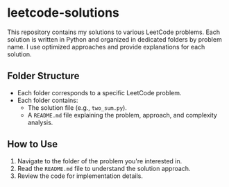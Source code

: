 # leetcode-solutions

This repository contains my solutions to various LeetCode problems. Each solution is written in Python and organized in dedicated folders by problem name. I use optimized approaches and provide explanations for each solution.

## Folder Structure

- Each folder corresponds to a specific LeetCode problem.
- Each folder contains:
  - The solution file (e.g., `two_sum.py`).
  - A `README.md` file explaining the problem, approach, and complexity analysis.

## How to Use

1. Navigate to the folder of the problem you're interested in.
2. Read the `README.md` file to understand the solution approach.
3. Review the code for implementation details.

